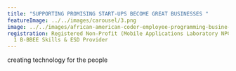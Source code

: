```yaml
---
title: "SUPPORTING PROMISING START-UPS BECOME GREAT BUSINESSES "
featureImage: ../../images/carousel/3.png
image: ../../images/african-american-coder-employee-programming-busine-2021-12-09-02-41-56-utc.jpg.jpg
registration: Registered Non-Profit (Mobile Applications Laboratory NPC) & Level
  1 B-BBEE Skills & ESD Provider
---
```

creating technology for the people